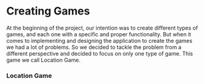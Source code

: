 # Creating Games

At the beginning of the project, our intention was to create different types of games, and each one with a specific and proper functionality. But when it comes to implementing and designing the application to create the games we had a lot of problems. So we decided to tackle the problem from a different perspective and decided to focus on only one type of game. This game we call Location Game. 

### Location Game

### 



